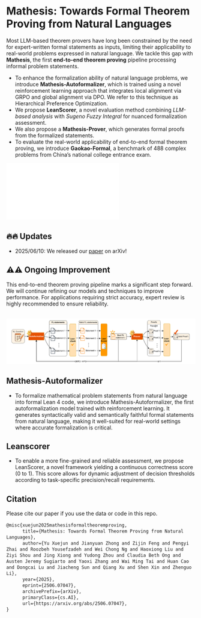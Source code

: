 # Mathesis: Towards Formal Theorem Proving from Natural Languages

Most LLM-based theorem provers have long been constrained by the need for expert-written formal statements as inputs, limiting their applicability to real-world problems expressed in natural language. We tackle this gap with **Mathesis**, the first **end-to-end theorem proving** pipeline processing informal problem statements.
- To enhance the formalization ability of natural language problems, we introduce **Mathesis-Autoformalizer**, which is trained using a novel reinforcement learning approach that integrates local alignment via GRPO and global alignment via DPO. We refer to this technique as Hierarchical Preference Optimization.
- We propose **LeanScorer**, a novel evaluation method combining _LLM-based analysis_ with _Sugeno Fuzzy Integral_ for nuanced formalization assessment.
- We also propose a **Mathesis-Prover**, which generates formal proofs from the formalized statements.
- To evaluate the real-world applicability of end-to-end formal theorem proving, we introduce **Gaokao-Formal**, a benchmark of 488 complex problems from China’s national college entrance exam.

![](figures/theorem_proving_results.pdf)

## 🔥🔥 Updates
* 2025/06/10: We released our [paper](https://arxiv.org/pdf/2506.07047) on arXiv! 


## ⚠️⚠️ Ongoing Improvement
This end-to-end theorem proving pipeline marks a significant step forward. We will continue refining our models and techniques to improve performance. For applications requiring strict accuracy, expert review is highly recommended to ensure reliability.

<p align="center">
    <br>
    <img src="figures/pipeline.pdf" width="1000"/>
    <br>
</p>

## Mathesis-Autoformalizer
- To formalize mathematical problem statements from natural language into formal Lean 4 code, we introduce Mathesis-Autoformalizer, the first autoformalization model trained with reinforcement learning. It generates syntactically valid and semantically faithful formal statements from natural language, making it well-suited for real-world settings where accurate formalization is critical.

## Leanscorer
- To enable a more fine-grained and reliable assessment, we propose LeanScorer, a novel framework yielding a continuous correctness score (0 to 1). This score allows for dynamic adjustment of decision thresholds according to task-specific precision/recall requirements.
<!-- <p align="center">
    <br>
    <img src="figures/leanscorer-pipeline.pdf" width="1000"/>
    <br>
</p> -->


## Citation
Please cite our paper if you use the data or code in this repo.
```
@misc{xuejun2025mathesisformaltheoremproving,
      title={Mathesis: Towards Formal Theorem Proving from Natural Languages}, 
      author={Yu Xuejun and Jianyuan Zhong and Zijin Feng and Pengyi Zhai and Roozbeh Yousefzadeh and Wei Chong Ng and Haoxiong Liu and Ziyi Shou and Jing Xiong and Yudong Zhou and Claudia Beth Ong and Austen Jeremy Sugiarto and Yaoxi Zhang and Wai Ming Tai and Huan Cao and Dongcai Lu and Jiacheng Sun and Qiang Xu and Shen Xin and Zhenguo Li},
      year={2025},
      eprint={2506.07047},
      archivePrefix={arXiv},
      primaryClass={cs.AI},
      url={https://arxiv.org/abs/2506.07047}, 
}
```
